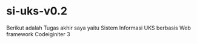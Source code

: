 # si-uks-v0.2
Berikut adalah Tugas akhir saya yaitu Sistem Informasi UKS berbasis Web framework Codeiginiter 3
